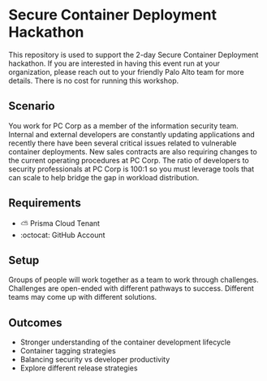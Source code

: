 #  Secure Container Deployment Hackathon

This repository is used to support the 2-day Secure Container Deployment hackathon. If you are interested in having this event run at your organization, please reach out to your friendly Palo Alto team for more details. There is no cost for running this workshop. 

## Scenario
You work for PC Corp as a member of the information security team. Internal and external developers are constantly updating applications and recently there have been several critical issues related to vulnerable container deployments. New sales contracts are also requiring changes to the current operating procedures at PC Corp. The ratio of developers to security professionals at PC Corp is 100:1 so you must leverage tools that can scale to help bridge the gap in workload distribution. 

## Requirements
* :partly_sunny: Prisma Cloud Tenant
* :octocat: GitHub Account

## Setup
Groups of people will work together as a team to work through challenges. Challenges are open-ended with different pathways to success. Different teams may come up with different solutions.

## Outcomes
* Stronger understanding of the container development lifecycle
* Container tagging strategies
* Balancing security vs developer productivity
* Explore different release strategies
